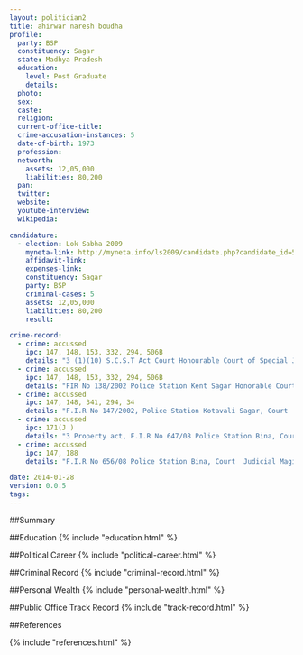 ```yaml
---
layout: politician2
title: ahirwar naresh boudha
profile: 
  party: BSP
  constituency: Sagar
  state: Madhya Pradesh
  education: 
    level: Post Graduate
    details: 
  photo: 
  sex: 
  caste: 
  religion: 
  current-office-title: 
  crime-accusation-instances: 5
  date-of-birth: 1973
  profession: 
  networth: 
    assets: 12,05,000
    liabilities: 80,200
  pan: 
  twitter: 
  website: 
  youtube-interview: 
  wikipedia: 

candidature: 
  - election: Lok Sabha 2009
    myneta-link: http://myneta.info/ls2009/candidate.php?candidate_id=5147
    affidavit-link: 
    expenses-link: 
    constituency: Sagar 
    party: BSP
    criminal-cases: 5
    assets: 12,05,000
    liabilities: 80,200
    result:  

crime-record: 
  - crime: accussed
    ipc: 147, 148, 153, 332, 294, 506B
    details: "3 (1)(10) S.C.S.T Act Court Honourable Court of Special Judge,FIR 189/2002, Police Station Kent Sagar" 
  - crime: accussed
    ipc: 147, 148, 153, 332, 294, 506B
    details: "FIR No 138/2002 Police Station Kent Sagar Honorable Court First Class Magistrate Sagar" 
  - crime: accussed
    ipc: 147, 148, 341, 294, 34
    details: "F.I.R No 147/2002, Police Station Kotavali Sagar, Court  Court First Class Magistrate Sagar" 
  - crime: accussed
    ipc: 171(J )
    details: "3 Property act, F.I.R No 647/08 Police Station Bina, Court Judicial Magistrate Fist Class" 
  - crime: accussed
    ipc: 147, 188
    details: "F.I.R No 656/08 Police Station Bina, Court  Judicial Magistrate Fist Class" 

date: 2014-01-28
version: 0.0.5
tags: 
---
```

##Summary


##Education
{% include "education.html" %}


##Political Career
{% include "political-career.html" %}


##Criminal Record
{% include "criminal-record.html" %}


##Personal Wealth
{% include "personal-wealth.html" %}


##Public Office Track Record
{% include "track-record.html" %}


##References


{% include "references.html" %}